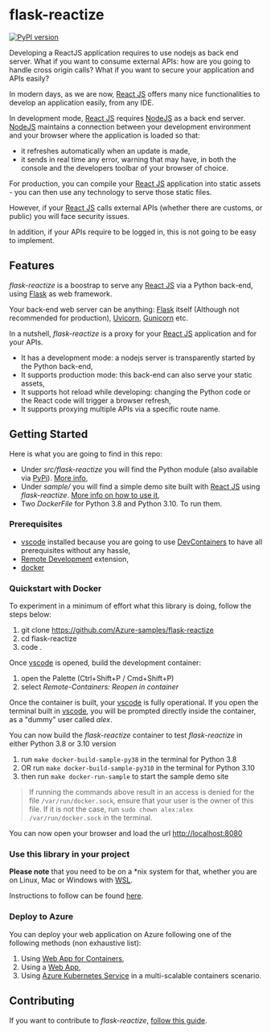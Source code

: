 # flask-reactize

[![PyPI version](https://badge.fury.io/py/flask-reactize.svg)](https://badge.fury.io/py/flask-reactize)

Developing a ReactJS application requires to use nodejs as back end server.
What if you want to consume external APIs: how are you going to handle cross origin calls?
What if you want to secure your application and APIs easily?

In modern days, as we are now, [React JS](https://reactjs.org/) offers many nice functionalities to develop an application easily, from any IDE.

In development mode, [React JS](https://reactjs.org/) requires [NodeJS](https://nodejs.org/en/) as a back end server. [NodeJS](https://nodejs.org/en/) maintains a connection between your development environment and your browser where the application is loaded so that:

* it refreshes automatically when an update is made,
* it sends in real time any error, warning that may have, in both the console and the developers toolbar of your browser of choice.

For production, you can compile your [React JS](https://reactjs.org/) application into static assets - you can then use any technology to serve those static files.

However, if your [React JS](https://reactjs.org/) calls external APIs (whether there are customs, or public) you will face security issues.

In addition, if your APIs require to be logged in, this is not going to be easy to implement.

## Features

*flask-reactize* is a boostrap to serve any [React JS](https://reactjs.org/) via a Python back-end, using [Flask](https://flask.palletsprojects.com/en/2.0.x/) as web framework. 

Your back-end web server can be anything: [Flask](https://flask.palletsprojects.com/en/2.0.x/) itself (Although not recommended for production), [Uvicorn](https://www.uvicorn.org/), [Gunicorn](https://gunicorn.org/) etc.

In a nutshell, *flask-reactize* is a proxy for your [React JS](https://reactjs.org/) application and for your APIs.

* It has a development mode: a nodejs server is transparently started by the Python back-end,
* It supports production mode: this back-end can also serve your static assets,
* It supports hot reload while developing: changing the Python code or the React code will trigger a browser refresh,
* It supports proxying multiple APIs via a specific route name.

## Getting Started

Here is what you are going to find in this repo:

* Under *src/flask-reactize* you will find the Python module (also available via [PyPi](https://pypi.org/project/flask-reactize/)). [More info](./src/flask-reactize/README.md),
* Under *sample/* you will find a simple demo site built with [React JS](https://reactjs.org/) using *flask-reactize*. [More info on how to use it](./sample/README.md),
* Two *DockerFile* for Python 3.8 and Python 3.10. To run them.

### Prerequisites

* [vscode](https://code.visualstudio.com/) installed because you are going to use [DevContainers](https://code.visualstudio.com/docs/remote/containers) to have all prerequisites without any hassle,
* [Remote Development](https://marketplace.visualstudio.com/items?itemName=ms-vscode-remote.vscode-remote-extensionpack) extension,
* [docker](https://www.docker.com/)

### Quickstart with Docker

To experiment in a minimum of effort what this library is doing, follow the steps below:

1. git clone https://github.com/Azure-samples/flask-reactize
2. cd flask-reactize
3. code .

Once [vscode](https://code.visualstudio.com/) is opened, build the development container:

1. open the Palette (Ctrl+Shift+P / Cmd+Shift+P)
2. select *Remote-Containers: Reopen in container*

Once the container is built, your [vscode](https://code.visualstudio.com/) is fully operational. If you open the terminal built in [vscode](https://code.visualstudio.com/), you will be prompted directly inside the container, as a "dummy" user called *alex*.

You can now build the *flask-reactize* container to test *flask-reactize* in either Python 3.8 or 3.10 version

1. run `make docker-build-sample-py38` in the terminal for Python 3.8
2. OR run `make docker-build-sample-py310` in the terminal for Python 3.10
3. then run `make docker-run-sample` to start the sample demo site

> If running the commands above result in an access is denied for the file `/var/run/docker.sock`, ensure that your user is the owner of this file. If it is not the case, run `sudo chown alex:alex /var/run/docker.sock` in the terminal.

You can now open your browser and load the url [http://localhost:8080](http://localhost:8080)

### Use this library in your project

**Please note** that you need to be on a *nix system for that, whether you are on Linux, Mac or Windows with [WSL](https://docs.microsoft.com/en-us/windows/wsl/about).

Instructions to follow can be found [here](./src/flask-reactize/README.md).

### Deploy to Azure

You can deploy your web application on Azure following one of the following methods (non exhaustive list):

1. Using [Web App for Containers](https://docs.microsoft.com/en-us/azure/app-service/quickstart-custom-container?tabs=dotnet&pivots=container-linux),
2. Using a [Web App](https://docs.microsoft.com/en-US/azure/app-service/quickstart-python?tabs=flask%2Cwindows%2Cazure-portal%2Cterminal-bash%2Cvscode-deploy%2Cdeploy-instructions-azportal%2Cdeploy-instructions-zip-azcli),
3. Using [Azure Kubernetes Service](https://azure.microsoft.com/en-us/services/kubernetes-service/#overview) in a multi-scalable containers scenario.

## Contributing

If you want to contribute to *flask-reactize*, [follow this guide](./CONTRIBUTING.md).
